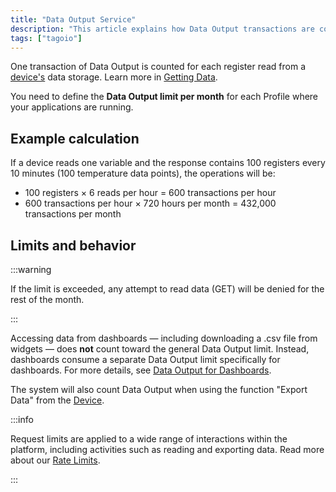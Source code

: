 ```yaml
---
title: "Data Output Service"
description: "This article explains how Data Output transactions are counted in TagoIO, how to set monthly Data Output limits per Profile, and how different actions (including dashboard downloads and device exports) affect those limits."
tags: ["tagoio"]
---
```

One transaction of Data Output is counted for each register read from a [device's](/docs/tagoio/devices/) data storage. Learn more in [Getting Data](/tagoio/devices/getting-data.md).

You need to define the **Data Output limit per month** for each Profile where your applications are running.

## Example calculation

If a device reads one variable and the response contains 100 registers every 10 minutes (100 temperature data points), the operations will be:

- 100 registers × 6 reads per hour = 600 transactions per hour  
- 600 transactions per hour × 720 hours per month = 432,000 transactions per month

## Limits and behavior

:::warning

If the limit is exceeded, any attempt to read data (GET) will be denied for the rest of the month.

:::

Accessing data from dashboards — including downloading a .csv file from widgets — does **not** count toward the general Data Output limit. Instead, dashboards consume a separate Data Output limit specifically for dashboards. For more details, see [Data Output for Dashboards](/tagoio/dashboards/data-output-for-dashboards.md).

The system will also count Data Output when using the function "Export Data" from the [Device](/docs/tagoio/devices/).

:::info

Request limits are applied to a wide range of interactions within the platform, including activities such as reading and exporting data. Read more about our [Rate Limits](/tagoio/profiles/services/rate-limits-hard-limits.md).

:::